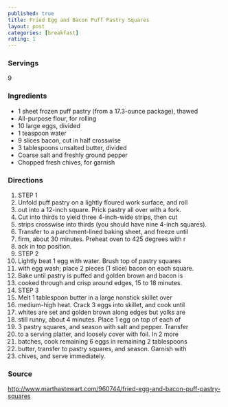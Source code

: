 ```yaml
---
published: true
title: Fried Egg and Bacon Puff Pastry Squares
layout: post
categories: [breakfast]
rating: 1
---
```

### Servings
9

### Ingredients
- 1 sheet frozen puff pastry (from a 17.3-ounce package), thawed
- All-purpose flour, for rolling
- 10 large eggs, divided
- 1 teaspoon water
- 9 slices bacon, cut in half crosswise
- 3 tablespoons unsalted butter, divided
- Coarse salt and freshly ground pepper
- Chopped fresh chives, for garnish

### Directions
1. STEP 1
2. Unfold puff pastry on a lightly floured work surface, and roll
3. out into a 12-inch square. Prick pastry all over with a fork.
4. Cut into thirds to yield three 4-inch-wide strips, then cut
5. strips crosswise into thirds (you should have nine 4-inch squares).
6. Transfer to a parchment-lined baking sheet, and freeze until
7. firm, about 30 minutes. Preheat oven to 425 degrees with r
8. ack in top position.
9. STEP 2
10. Lightly beat 1 egg with water. Brush top of pastry squares
11. with egg wash; place 2 pieces (1 slice) bacon on each square.
12. Bake until pastry is puffed and golden brown and bacon is
13. cooked through and crisp around edges, 15 to 18 minutes.
14. STEP 3
15. Melt 1 tablespoon butter in a large nonstick skillet over
16. medium-high heat. Crack 3 eggs into skillet, and cook until
17. whites are set and golden brown along edges but yolks are
18. still runny, about 4 minutes. Place 1 egg on top of each of
19. 3 pastry squares, and season with salt and pepper. Transfer
20. to a serving platter, and loosely cover with foil. In 2 more
21. batches, cook remaining 6 eggs in remaining 2 tablespoons
22. butter, transfer to pastry squares, and season. Garnish with
23. chives, and serve immediately.

### Source
<a href="http://www.marthastewart.com/960744/fried-egg-and-bacon-puff-pastry-squares" target="new">http://www.marthastewart.com/960744/fried-egg-and-bacon-puff-pastry-squares</a>
